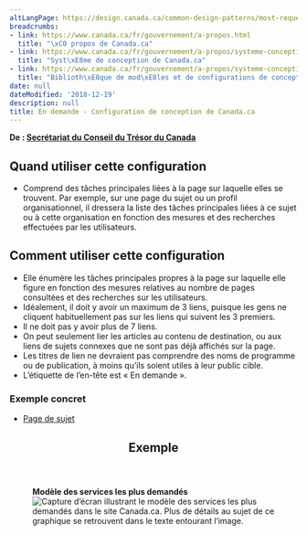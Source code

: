 ```yaml
---
altLangPage: https://design.canada.ca/common-design-patterns/most-requested.html
breadcrumbs:
- link: https://www.canada.ca/fr/gouvernement/a-propos.html
  title: "\xC0 propos de Canada.ca"
- link: https://www.canada.ca/fr/gouvernement/a-propos/systeme-conception.html
  title: "Syst\xE8me de conception de Canada.ca"
- link: https://www.canada.ca/fr/gouvernement/a-propos/systeme-conception/bibliotheque-modeles.html
  title: "Biblioth\xE8que de mod\xE8les et de configurations de conception"
date: null
dateModified: '2018-12-19'
description: null
title: En demande - Configuration de conception de Canada.ca
---
```



<p class="gc-byline">
 <strong>
  De :
  <a href="https://www.canada.ca/fr/secretariat-conseil-tresor.html">
   Secrétariat du Conseil du Trésor du Canada
  </a>
 </strong>
</p>

<section>
 <section>
  <h2>
   Quand utiliser cette configuration
  </h2>
  <ul>
   <li>
    Comprend des tâches principales liées à la page sur laquelle elles se trouvent. Par exemple, sur une page du sujet ou un profil organisationnel, il dressera la liste des tâches principales liées à ce sujet ou à cette organisation en fonction des mesures et des recherches effectuées par les utilisateurs.
   </li>
  </ul>
 </section>
 <section>
  <h2>
   Comment utiliser cette configuration
  </h2>
  <ul>
   <li>
    Elle énumère les tâches principales propres à la page sur laquelle elle figure en fonction des mesures relatives au nombre de pages consultées et des recherches sur les utilisateurs.
   </li>
   <li>
    Idéalement, il doit y avoir un maximum de 3 liens, puisque les gens ne cliquent habituellement pas sur les liens qui suivent les 3 premiers.
   </li>
   <li>
    Il ne doit pas y avoir plus de 7 liens.
   </li>
   <li>
    On peut seulement lier les articles au contenu de destination, ou aux liens de sujets connexes que ne sont pas déjà affichés sur la page.
   </li>
   <li>
    Les titres de lien ne devraient pas comprendre des noms de programme ou de publication, à moins qu’ils soient utiles à leur public cible.
   </li>
   <li>
    L’étiquette de l’en-tête est « En demande ».
   </li>
  </ul>
 </section>
 <section>
  <h3>
   Exemple concret
  </h3>
  <ul>
   <li>
    <a href="https://conception.canada.ca/modeles-obligatoire/theme-sujet.html">
     Page de sujet
    </a>
   </li>
  </ul>
 </section>
 <section class="panel panel-primary">
  <header class="panel-heading">
   <h2 class="panel-title">
    Exemple
   </h2>
  </header>
  <div class="panel-body">
   <figure class="mrgn-bttm-sm">
    <figcaption class="text-center">
     <b>
      Modèle des services les plus demandés
     </b>
    </figcaption>
    <img alt="Capture d’écran illustrant le modèle des services les plus demandés dans le site Canada.ca. Plus de détails au sujet de ce graphique se retrouvent dans le texte entourant l’image." class="img-responsive center-block" src="https://www.canada.ca/content/dam/tbs-sct/images/government-communications/canada-content-style-guide/most-requested-pattern-fra.jpg"/>
   </figure>
  </div>
 </section>
</section>





